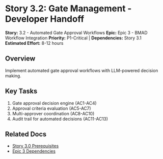 # Story 3.2: Gate Management - Developer Handoff

**Story:** 3.2 - Automated Gate Approval Workflows
**Epic:** Epic 3 - BMAD Workflow Integration
**Priority:** P1-Critical | **Dependencies:** Story 3.1
**Estimated Effort:** 8-12 hours

## Overview

Implement automated gate approval workflows with LLM-powered decision making.

## Key Tasks

1. Gate approval decision engine (AC1-AC4)
2. Approval criteria evaluation (AC5-AC7)
3. Multi-approver coordination (AC8-AC10)
4. Audit trail for automated decisions (AC11-AC13)

## Related Docs

- [Story 3.0 Prerequisites](./story-3.0-epic-3-prerequisites-and-blockers.md)
- [Epic 3 Dependencies](../epics/epic-3-dependencies.md)
